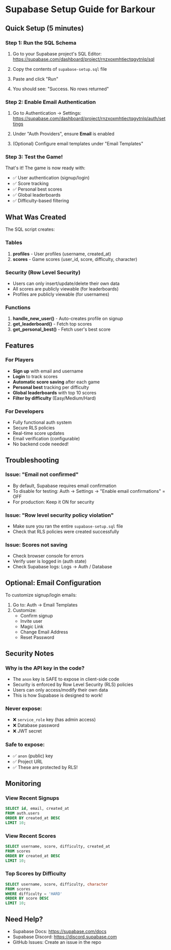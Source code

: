 # Supabase Setup Guide for Barkour

## Quick Setup (5 minutes)

### Step 1: Run the SQL Schema

1. Go to your Supabase project's SQL Editor:
   https://supabase.com/dashboard/project/rnzxoxmhtiectqgytnlq/sql

2. Copy the contents of `supabase-setup.sql` file

3. Paste and click "Run"

4. You should see: "Success. No rows returned"

### Step 2: Enable Email Authentication

1. Go to Authentication → Settings:
   https://supabase.com/dashboard/project/rnzxoxmhtiectqgytnlq/auth/settings

2. Under "Auth Providers", ensure **Email** is enabled

3. (Optional) Configure email templates under "Email Templates"

### Step 3: Test the Game!

That's it! The game is now ready with:
- ✅ User authentication (signup/login)
- ✅ Score tracking
- ✅ Personal best scores
- ✅ Global leaderboards
- ✅ Difficulty-based filtering

## What Was Created

The SQL script creates:

### Tables
1. **profiles** - User profiles (username, created_at)
2. **scores** - Game scores (user_id, score, difficulty, character)

### Security (Row Level Security)
- Users can only insert/update/delete their own data
- All scores are publicly viewable (for leaderboards)
- Profiles are publicly viewable (for usernames)

### Functions
1. **handle_new_user()** - Auto-creates profile on signup
2. **get_leaderboard()** - Fetch top scores
3. **get_personal_best()** - Fetch user's best score

## Features

### For Players
- **Sign up** with email and username
- **Login** to track scores
- **Automatic score saving** after each game
- **Personal best** tracking per difficulty
- **Global leaderboards** with top 10 scores
- **Filter by difficulty** (Easy/Medium/Hard)

### For Developers
- Fully functional auth system
- Secure RLS policies
- Real-time score updates
- Email verification (configurable)
- No backend code needed!

## Troubleshooting

### Issue: "Email not confirmed"
- By default, Supabase requires email confirmation
- To disable for testing: Auth → Settings → "Enable email confirmations" = OFF
- For production: Keep it ON for security

### Issue: "Row level security policy violation"
- Make sure you ran the entire `supabase-setup.sql` file
- Check that RLS policies were created successfully

### Issue: Scores not saving
- Check browser console for errors
- Verify user is logged in (auth state)
- Check Supabase logs: Logs → Auth / Database

## Optional: Email Configuration

To customize signup/login emails:

1. Go to: Auth → Email Templates
2. Customize:
   - Confirm signup
   - Invite user
   - Magic Link
   - Change Email Address
   - Reset Password

## Security Notes

### Why is the API key in the code?
- The `anon` key is SAFE to expose in client-side code
- Security is enforced by Row Level Security (RLS) policies
- Users can only access/modify their own data
- This is how Supabase is designed to work!

### Never expose:
- ❌ `service_role` key (has admin access)
- ❌ Database password
- ❌ JWT secret

### Safe to expose:
- ✅ `anon` (public) key
- ✅ Project URL
- ✅ These are protected by RLS!

## Monitoring

### View Recent Signups
```sql
SELECT id, email, created_at
FROM auth.users
ORDER BY created_at DESC
LIMIT 10;
```

### View Recent Scores
```sql
SELECT username, score, difficulty, created_at
FROM scores
ORDER BY created_at DESC
LIMIT 10;
```

### Top Scores by Difficulty
```sql
SELECT username, score, difficulty, character
FROM scores
WHERE difficulty = 'HARD'
ORDER BY score DESC
LIMIT 10;
```

## Need Help?

- Supabase Docs: https://supabase.com/docs
- Supabase Discord: https://discord.supabase.com
- GitHub Issues: Create an issue in the repo
